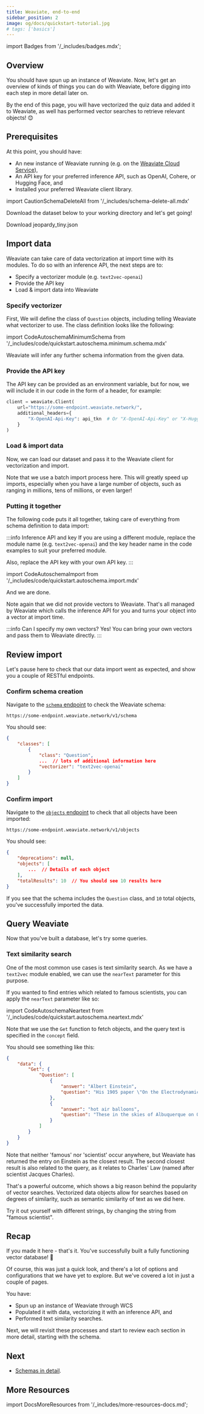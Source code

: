 ```yaml
---
title: Weaviate, end-to-end
sidebar_position: 2
image: og/docs/quickstart-tutorial.jpg
# tags: ['basics']
---
```

import Badges from '/_includes/badges.mdx';

<Badges/>

## Overview

You should have spun up an instance of Weaviate. Now, let's get an overview of kinds of things you can do with Weaviate, before digging into each step in more detail later on.

By the end of this page, you will have vectorized the quiz data and added it to Weaviate, as well has performed vector searches to retrieve relevant objects! 😊 

## Prerequisites 

At this point, you should have: 

- An new instance of Weaviate running (e.g. on the [Weaviate Cloud Service](https://console.weaviate.io)),
- An API key for your preferred inference API, such as OpenAI, Cohere, or Hugging Face, and
- Installed your preferred Weaviate client library. 

import CautionSchemaDeleteAll from '/_includes/schema-delete-all.mdx'

<CautionSchemaDeleteAll />

Download the dataset below to your working directory and let's get going!

<p>
  <DownloadButton link="https://raw.githubusercontent.com/weaviate/weaviate-examples/main/jeopardy_small_dataset/jeopardy_tiny.json">Download jeopardy_tiny.json</DownloadButton>
</p>

## Import data 

Weaviate can take care of data vectorization at import time with its modules. To do so with an inference API, the next steps are to:

- Specify a vectorizer module (e.g. `text2vec-openai`)
- Provide the API key
- Load & import data into Weaviate

### Specify vectorizer 

First, We will define the class of `Question` objects, including telling Weaviate what vectorizer to use. The class definition looks like the following:

import CodeAutoschemaMinimumSchema from '/_includes/code/quickstart.autoschema.minimum.schema.mdx'

<CodeAutoschemaMinimumSchema />

Weaviate will infer any further schema information from the given data. 

### Provide the API key

The API key can be provided as an environment variable, but for now, we will include it in our code in the form of a header, for example:

```python
client = weaviate.Client(
    url="https://some-endpoint.weaviate.network/",
    additional_headers={
        "X-OpenAI-Api-Key": api_tkn  # Or "X-OpenAI-Api-Key" or "X-HuggingFace-Api-Key" 
    }
)
```

### Load & import data

Now, we can load our dataset and pass it to the Weaviate client for vectorization and import. 

Note that we use a batch import process here. This will greatly speed up imports, especially when you have a large number of objects, such as ranging in millions, tens of millions, or even larger!

### Putting it together

The following code puts it all together, taking care of everything from schema definition to data import:

:::info Inference API and key
If you are using a different module, replace the module name (e.g. `text2vec-openai`) and the key header name in the code examples to suit your preferred module. 

Also, replace the API key with your own API key. 
:::

import CodeAutoschemaImport from '/_includes/code/quickstart.autoschema.import.mdx'

<CodeAutoschemaImport />

And we are done. 

Note again that we did not provide vectors to Weaviate. That's all managed by Weaviate which calls the inference API for you and turns your object into a vector at import time. 

:::info Can I specify my own vectors?
Yes! You can bring your own vectors and pass them to Weaviate directly.
:::

## Review import

Let's pause here to check that our data import went as expected, and show you a couple of RESTful endpoints.

### Confirm schema creation

Navigate to the [`schema` endpoint](../api/rest/schema.md) to check the Weaviate schema:

```
https://some-endpoint.weaviate.network/v1/schema
```

You should see:

```json
{
    "classes": [
        {
            "class": "Question",
            ...  // lots of additional information here
            "vectorizer": "text2vec-openai"
        }
    ]
}
```

### Confirm import

Navigate to the [`objects` endpoint](../api/rest/objects.md) to check that all objects have been imported:

```
https://some-endpoint.weaviate.network/v1/objects
```

You should see:

```json
{
    "deprecations": null,
    "objects": [
        ...  // Details of each object
    ],
    "totalResults": 10  // You should see 10 results here
}
```

If you see that the schema includes the `Question` class, and `10` total objects, you've successfully imported the data. 

## Query Weaviate

Now that you've built a database, let's try some queries. 

### Text similarity search

One of the most common use cases is text similarity search. As we have a `text2vec` module enabled, we can use the `nearText` parameter for this purpose. 

If you wanted to find entries which related to famous scientists, you can apply the `nearText` parameter like so:

import CodeAutoschemaNeartext from '/_includes/code/quickstart.autoschema.neartext.mdx'

<CodeAutoschemaNeartext />

Note that we use the `Get` function to fetch objects, and the query text is specified in the `concept` field.

You should see something like this:

```json
{
    "data": {
        "Get": {
            "Question": [
                {
                    "answer": "Albert Einstein",
                    "question": "His 1905 paper \"On the Electrodynamics of Moving Bodies\" contained his special Theory of Relativity"
                },
                {
                    "answer": "hot air balloons",
                    "question": "These in the skies of Albuquerque on October 3, 1999 were a fine example of Charles' Law in action"
                }
            ]
        }
    }
}
```

Note that neither 'famous' nor 'scientist' occur anywhere, but Weaviate has returned the entry on Einstein as the closest result. The second closest result is also related to the query, as it relates to Charles' Law (named after scientist Jacques Charles).

That's a powerful outcome, which shows a big reason behind the popularity of vector searches. Vectorized data objects allow for searches based on degrees of similarity, such as semantic similarity of text as we did here.

Try it out yourself with different strings, by changing the string from "famous scientist". 

## Recap

If you made it here - that's it. You've successfully built a fully functioning vector database! 🥳

Of course, this was just a quick look, and there's a lot of options and configurations that we have yet to explore. But we've covered a lot in just a couple of pages. 

You have:
- Spun up an instance of Weaviate through WCS
- Populated it with data, vectorizing it with an inference API, and
- Performed text similarity searches.

Next, we will revisit these processes and start to review each section in more detail, starting with the schema.

## Next

- [Schemas in detail](./schema.md).

## More Resources

import DocsMoreResources from '/_includes/more-resources-docs.md';

<DocsMoreResources />
